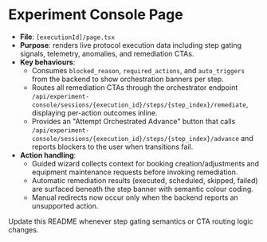 # Experiment Console Page

- **File**: `[executionId]/page.tsx`
- **Purpose**: renders live protocol execution data including step gating signals, telemetry, anomalies, and remediation CTAs.
- **Key behaviours**:
  - Consumes `blocked_reason`, `required_actions`, and `auto_triggers` from the backend to show orchestration banners per step.
  - Routes all remediation CTAs through the orchestrator endpoint `/api/experiment-console/sessions/{execution_id}/steps/{step_index}/remediate`, displaying per-action outcomes inline.
  - Provides an "Attempt Orchestrated Advance" button that calls `/api/experiment-console/sessions/{execution_id}/steps/{step_index}/advance` and reports blockers to the user when transitions fail.
- **Action handling**:
  - Guided wizard collects context for booking creation/adjustments and equipment maintenance requests before invoking remediation.
  - Automatic remediation results (executed, scheduled, skipped, failed) are surfaced beneath the step banner with semantic colour coding.
  - Manual redirects now occur only when the backend reports an unsupported action.

Update this README whenever step gating semantics or CTA routing logic changes.
